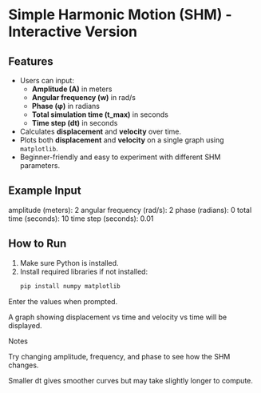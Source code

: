 # Simple Harmonic Motion (SHM) - Interactive Version


## Features
- Users can input:
  - **Amplitude (A)** in meters
  - **Angular frequency (w)** in rad/s
  - **Phase (φ)** in radians
  - **Total simulation time (t_max)** in seconds
  - **Time step (dt)** in seconds
- Calculates **displacement** and **velocity** over time.
- Plots both **displacement** and **velocity** on a single graph using `matplotlib`.
- Beginner-friendly and easy to experiment with different SHM parameters.

## Example Input
amplitude (meters): 2
angular frequency (rad/s): 2
phase (radians): 0
total time (seconds): 10
time step (seconds): 0.01


## How to Run
1. Make sure Python is installed.
2. Install required libraries if not installed:
   ```bash
   pip install numpy matplotlib

Enter the values when prompted.

A graph showing displacement vs time and velocity vs time will be displayed.

Notes

Try changing amplitude, frequency, and phase to see how the SHM changes.

Smaller dt gives smoother curves but may take slightly longer to compute.
